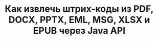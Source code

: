---
############################# Static ############################
layout: "auto-gen-gist"
draft: false
path: "ru/parser/java/extract/barcode/ppsx/"
otherformats: DOC DOT DOCX DOCM DOTX DOTM TXT ODT OTT RTF PDF XHTML MHTML MD XML EPUB FB2 CHM XLS XLT XLSX XLSM XLSB XLTX XLTM ODS CSV OTS XLA XLAM PPT PPTX  PPS POT PPSX PPTM POTX PPSM ODP OTP PST OST EML EMLX MSG ONE 

############################# Head ############################
head_title: "Извлечение штрих-кодов из Excel, Word, PDF и других документов через Java API"
head_description: "GroupDocs.Parser Java API позволяет разработчикам программного обеспечения извлекать штрих-коды из документов PDF, MS Excel, Word, PowerPoint, Outlook, OneNote и других документов в приложениях Java."

############################# Header ############################
title: "Как извлечь штрих-коды из PDF, DOCX, PPTX, EML, MSG, XLSX и EPUB через Java API"
description: "GroupDocs.Parser Java API позволяет разработчикам программного обеспечения извлекать штрих-коды из PDF, Word (DOC, DOCX), Excel (XLS, XLSX), PowerPoint (PPT, PPTX), Outlook (EML, MSG) и многих других документов. Область страницы."

######################### Download Button #######################
button:
    enable: true

############################# About ############################
about:
    enable: true
    title: "Узнайте, как извлекать штрих-коды из Excel, Word, PDF и других документов с помощью Java?"
    content: |
       Barcodes image consists of a series of parallel black lines and white spaces of varying widths which can be used to encode information into a visual pattern. It was introduced in the 1970s and is now a universal part of commercial businesses. GroupDocs.Parser for Java is a powerful API that allows software programmers to build applications for parsing different types of documents and extract text, images and barcodes from it. It has included support for some of the most common documents types such as PDF, Emails, Ebooks, Microsoft Office formats: Word (DOC, DOCX), PowerPoint (PPT, PPTX), Excel (XLS, XLSX), Emails (EML, MSG) formats and many more.  The Java API has included support for several important features related to documents parsing and data extraction such as plain text extraction, structured text extraction, extract markdown formatted text,  extracting text from a specific page or page area,  extract barcode from document, extract metadata or images and many more. 

############################# content ############################
steps:
    enable: true
    block:
    - title_left: "Как извлечь штрих-коды из документов PPSX с помощью Java"
      content_left: |
       Java API GroupDocs.Parser дает программистам возможность легко извлекать штрих-коды из документов PPSX. В следующем примере кода Java показано, как извлечь изображения штрих-кода из документа PPSX с минимальными усилиями и затратами.

      title_right: "Извлечение штрих-кодов из документов через Java"
      content_right: |
        * Создайте экземпляр[Parser](https://apireference.groupdocs.com/parser/java/com.groupdocs.parser/Parser)
        * проверьте, поддерживается ли извлечение штрих-кодов
        * Вызовите метод [GetBarcodes](https://apireference.groupdocs.com/parser/java/com.groupdocs.parser/Parser#getBarcodes()), чтобы извлечь все штрих-коды из всего документа.
        * Перебирать штрих-коды в документе
        * Распечатать все штрих-коды и их значение

      gisthash: "bb2393a5db93e1795d41d908ad23e158"
      gistfile: "barcode_extraction_form_documents.java"

    - title_left: "Получите штрих-коды со страницы документа PPSX с помощью Java"
      content_left: |
       GroupDocs.Parser Java позволяет разработчикам программного обеспечения легко анализировать и получать штрих-коды со страницы документов PPSX. Следующий код Java показывает, как можно добиться извлечения штрих-кода из определенной страницы документа внутри документа PPSX. 

      title_right: "Как получить штрих-код со страницы файла"
      content_right: |
        * Создайте экземпляр [Parser](https://apireference.groupdocs.com/parser/java/com.groupdocs.parser/Parser)
        * Проверьте документ на поддержку извлечения штрих-кодов
        * Вызовите метод [GetBarcodes](https://apireference.groupdocs.com/parser/java/com.groupdocs.parser/Parser#getBarcodes(int)) для извлечения всех штрих-кодов со 2-й страницы документа.
        * Перебирать страницы для штрих-кодов
        * Распечатать номер страницы и значение штрих-кода
     
      gisthash: "ff09980eef6df60d5a3272b91b5607cf"
      gistfile: "barcodes_extraction_form_documents_page.java"
      
    - title_left: "Как извлечь штрих-коды из PPSX области страницы документов"
      content_left: |
       GroupDocs.Parser Java API полностью поддерживает извлечение штрих-кодов из документов PPSX. В следующем примере кода Java показано, как выполнить извлечение штрих-кодов из области страницы документа PPSX.

      title_right: "Извлечь штрих-код из области страницы файла с помощью Java"
      content_right: |
        * Создайте экземпляр [Parser](https://apireference.groupdocs.com/parser/java/com.groupdocs.parser/Parser)
        * настроить создание параметров, которые можно использовать для извлечения штрих-кодов
        * Проверьте документ на поддержку извлечения штрих-кодов
        * Вызовите метод [GetBarcodes](https://apireference.groupdocs.com/parser/java/com.groupdocs.parser/Parser#getBarcodes(int)) для извлечения всех штрих-кодов со 2-й страницы документа.
        * Перебирать штрих-коды в документе
        * Распечатать номер страницы и значение штрих-кода
     
      gisthash: "1737589e775a06a6300245cea525dac0"
      gistfile: "barcodes_extraction_from_documents_page_area.java"

    - title_left: "Системные Требования"
      content_left: |
        GroupDocs.Parser для Java поддерживается на всех основных платформах и операционных системах. Он может создавать документы в Microsoft Word, Excel, PowerPoint, Outlook, OpenOffice и более 50 других форматах. Для получения полного руководства по системным требованиям, пожалуйста, посетите системные требования перед выполнением приведенного ниже кода. Убедитесь, что в вашей системе установлены следующие предварительные требования:
        * Операционные системы: Microsoft Windows, Linux, MacOS
        * Поддержка версий Java: J2SE 7.0 (1.7), J2SE 8.0 (1.8) или выше
        * Получите последнюю версию Java API GroupDocs.Parser из GroupDocs [репозитория](https://repository.groupdocs.com/webapp/#/artifacts/browse/tree/General/repo/com/groupdocs/groupdocs-parser)
        
      title_right: "Зачем использовать GroupDocs.Parser"
      content_right: |
        * Извлечение простого текста из любого из поддерживаемых документов.
        * Поддержка извлечения оглавления
        * Извлечение форматированного текста, метаданных, изображений, контейнеров и вложений.
        * Парсинг документов по пользовательским шаблонам.
        * Поиск текста с использованием ключевого слова или регулярного выражения.
        * Поддержка извлечения структурированного текста
        * Извлечение оглавления для некоторых поддерживаемых форматов документов.
        * Анализировать данные формы из PDF-документов.

demos:
    enable: true
        

more_formats:
    enable: true


back_to_top:
    enable: true
---